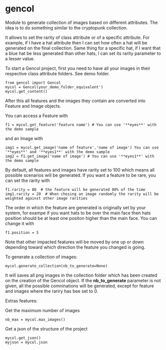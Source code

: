 # gencol

Module to generate collection of images based on different attributes. The idea is to do something similar to the cryptopunk collection.

It allows to set the rarity of class attribute or of a specific attribute.
For example, if I have a hat attribute then I can set how often a hat will be generated on the final collection.
Same thing for a specific hat, if I want that a blue hat be less generated than other hats, I can set its rarity parameter to a lesser value.

To start a Gencol project, first you need to have all your images in their respective class attribute folders. See demo folder.
```
from gencol import Gencol
mycol = Gencol(your_demo_folder_equivalent')
mycol.get_content()
```
After this all features and the images they contain are converted into Feature and Image objects.

You can access a Feature with
```
f1 = mycol.get_feature('feature name') # You can use '**eyes**' with the demo sample
```

and an Image with
```
img1 = mycol.get_image('name of feature','name of image') You can use '**eyes**' and '**eyes1**' with the demo sample
img2 = f1.get_image('name of image') # You can use '**eyes1**' with the demo sample
```

By default, all features and images have rarity set to 100 which means all possible scenarios will be generated.
If you want a feature to be rare, you can set the rarity with

```
f1.rarity = 80  # the feature will be generated 80% of the time 
img1.rarity = 20  # When chosing an image randomly the rarity will be weighted against other image rarities
```

The order in which the feature are generated is originally set by your system, for exampe if you want hats to be over the main face
then hats position should be at least one positon higher than the main face. 
You can change it with
```
f1.position = 5
```
Note that other impacted features will be moved by one up or down depending toward which direction the feature you changed is going.

To generate a collection of images:
```
mycol.generate_collection(nb_to_generate=None)
```
It will saves all png images in the collection folder which has been created on the creation of the Gencol object.
If the **nb_to_generate** parameter is not given, all the possible comninations will be generated, except for feature and images where the rariry has bee set to 0.

Extras features:

Get the maximum number of images
```
nb_max = mycol.max_images()
```

Get a json of the structure of the project
```
mycol.get_json()
myjson = mycol.json
```
